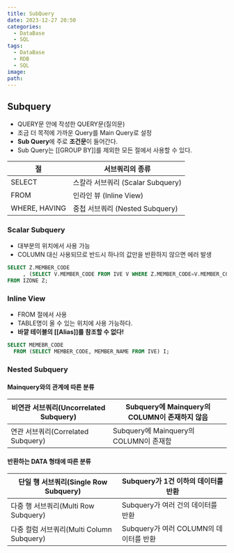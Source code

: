 ```yaml
---
title: SubQuery
date: 2023-12-27 20:50
categories:
  - DataBase
  - SQL
tags:
  - DataBase
  - RDB
  - SQL
image: 
path:
---
```


## Subquery
- QUERY문 안에 작성한 QUERY문(질의문)
- 조금 더 목적에 가까운 Query를 Main Query로 설정
- **Sub Query**에 주로 **조건문**이 들어간다.
- Sub Query는 [[GROUP BY]]를 제외한 모든 절에서 사용할 수 있다.

|절|서브쿼리의 종류|
|---|---|
|SELECT|스칼라 서브쿼리 (Scalar Subquery)|
|FROM|인라인 뷰 (Inline View)|
|WHERE, HAVING|중첩 서브쿼리 (Nested Subquery)|

### Scalar Subquery
- 대부분의 위치에서 사용 가능
- COLUMN 대신 사용되므로 반드시 하나의 값만을 반환하지 않으면 에러 발생

```sql
SELECT Z.MEMBER_CODE
     , (SELECT V.MEMBER_CODE FROM IVE V WHERE Z.MEMBER_CODE=V.MEMBER_CODE)
FROM IZONE Z;
```


### Inline View
- FROM 절에서 사용
- TABLE명이 올 수 있는 위치에 사용 가능하다.
- **바깥 테이블의 [[Alias]]를 참조할 수 없다!**

```sql
SELECT MEMEBR_CODE
  FROM (SELECT MEMBER_CODE, MEMBER_NAME FROM IVE) I;
```


### Nested Subquery
#### Mainquery와의 관계에 따른 분류
|비연관 서브쿼리(Uncorrelated Subquery)|Subquery에 Mainquery의 COLUMN이 존재하지 않음|
|---|---|
|연관 서브쿼리(Correlated Subquery)|Subquery에 Mainquery의 COLUMN이 존재함|

#### 반환하는 DATA 형태에 따른 분류
|단일 행 서브쿼리(Single Row Subquery)|Subquery가 1건 이하의 데이터를 반환|
|---|---|
|다중 행 서브쿼리(Multi Row Subquery)|Subquery가 여러 건의 데이터를 반환|
|다중 컬럼 서브쿼리(Multi Column Subquery)|Subquery가 여러 COLUMN의 데이터를 반환|
